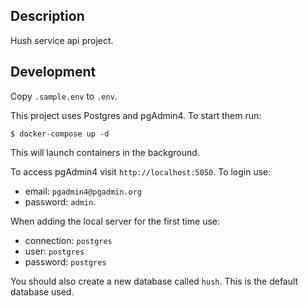 ## Description

Hush service api project.

## Development

Copy `.sample.env` to `.env`.

This project uses Postgres and pgAdmin4. To start them run:

```
$ docker-compose up -d
```

This will launch containers in the background.

To access pgAdmin4 visit `http://localhost:5050`. To login use:

- email: `pgadmin4@pgadmin.org`
- password: `admin`.

When adding the local server for the first time use:

- connection: `postgres`
- user: `postgres`
- password: `postgres`

You should also create a new database called `hush`. This is the default database used.
